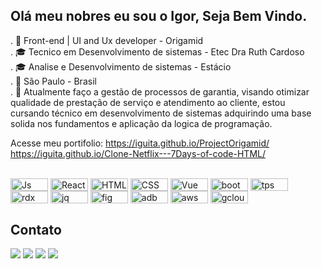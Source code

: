 ## Olá meu nobres eu sou o Igor, Seja Bem Vindo.

. 🚀 Front-end | UI and Ux developer - Origamid
<br>
. 🎓  Tecnico em Desenvolvimento de sistemas  - Etec Dra Ruth Cardoso
<br>
. 🎓  Analise e Desenvolvimento de sistemas  - Estácio
<br>
. 📌 São Paulo - Brasil
<br>
. 📓 Atualmente faço a gestão de processos de garantia, visando otimizar qualidade de prestação de serviço e atendimento ao cliente, estou cursando técnico em desenvolvimento de sistemas adquirindo uma base solida nos fundamentos e aplicação da logica de programação.

Acesse meu portifolio:
https://iguita.github.io/ProjectOrigamid/
https://iguita.github.io/Clone-Netflix---7Days-of-code-HTML/


<div style="display: inline_block"><br>
  <img align="center" alt="Js" height="20" width="60" src="https://img.shields.io/badge/JavaScript-F7DF1E?style=for-the-badge&logo=javascript&logoColor=black">
  <img align="center" alt="React" height="20" width="60" src="https://img.shields.io/badge/React-20232A?style=for-the-badge&logo=react&logoColor=61DAFB">
  <img align="center" alt="HTML" height="20" width="60" src="https://img.shields.io/badge/HTML-239120?style=for-the-badge&logo=html5&logoColor=white">
  <img align="center" alt="CSS" height="20" width="60" src="https://img.shields.io/badge/CSS-239120?&style=for-the-badge&logo=css3&logoColor=white">
  <img align="center" alt="Vue" height="20" width="60" src="https://img.shields.io/badge/Vue.js-35495E?style=for-the-badge&logo=vue.js&logoColor=4FC08D">
  <img align="center" alt="boot" height="20" width="60" src="https://img.shields.io/badge/Bootstrap-563D7C?style=for-the-badge&logo=bootstrap&logoColor=white">
  <img align="center" alt="tps" height="20" width="60" src="https://img.shields.io/badge/TypeScript-007ACC?style=for-the-badge&logo=typescript&logoColor=white">
  <img align="center" alt="rdx" height="20" width="60" src="https://img.shields.io/badge/Redux-593D88?style=for-the-badge&logo=redux&logoColor=white">
  <img align="center" alt="jq" height="20" width="60" src="https://img.shields.io/badge/jQuery-0769AD?style=for-the-badge&logo=jquery&logoColor=white">
  <img align="center" alt="fig" height="20" width="60" src="https://img.shields.io/badge/Figma-F24E1E?style=for-the-badge&logo=figma&logoColor=white">
  <img align="center" alt="adb" height="20" width="60" src="https://img.shields.io/badge/Adobe%20XD-470137?style=for-the-badge&logo=Adobe%20XD&logoColor=#FF61F6">
  <img align="center" alt="aws" height="20" width="60" src="https://img.shields.io/badge/Amazon_AWS-232F3E?style=for-the-badge&logo=amazon-aws&logoColor=white">
  <img align="center" alt="gcloud" height="20" width="60" src="https://img.shields.io/badge/Google_Cloud-4285F4?style=for-the-badge&logo=google-cloud&logoColor=white">


</div>
  
  ## Contato
 
<div> 
  <a href="https://instagram.com/iguita" target="_blank"><img src="https://img.shields.io/badge/-Instagram-%23E4405F?style=for-the-badge&logo=instagram&logoColor=white" target="_blank"></a>
 <a href="https://discord.gg/Rh3TZyU2" target="_blank"><img src="https://img.shields.io/badge/Discord-7289DA?style=for-the-badge&logo=discord&logoColor=white" target="_blank"></a> 
  <a href = "mailto:igorsbs27@gmail.com"><img src="https://img.shields.io/badge/-Gmail-%23333?style=for-the-badge&logo=gmail&logoColor=white" target="_blank"></a>
  <a href="https://www.linkedin.com/in/igor-santana-bernardino-da-silva-5b0781143/" target="_blank"><img src="https://img.shields.io/badge/-LinkedIn-%230077B5?style=for-the-badge&logo=linkedin&logoColor=white" target="_blank"></a> 
  
</div>
